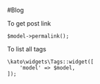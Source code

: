 #Blog

To get post link

    $model->permalink();

To list all tags

    \kato\widgets\Tags::widget([
        'model' => $model,
    ]);
